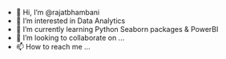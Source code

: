 - 👋 Hi, I’m @rajatbhambani
- 👀 I’m interested in Data Analytics
- 🌱 I’m currently learning Python Seaborn packages & PowerBI
- 💞️ I’m looking to collaborate on ...
- 📫 How to reach me ...

<!---
rajatbhambani/rajatbhambani is a ✨ special ✨ repository because its `README.md` (this file) appears on your GitHub profile.
You can click the Preview link to take a look at your changes.
--->
